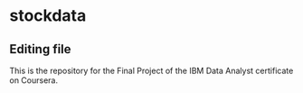 # stockdata

## Editing file

This is the repository for the Final Project of the IBM Data Analyst certificate on Coursera.
